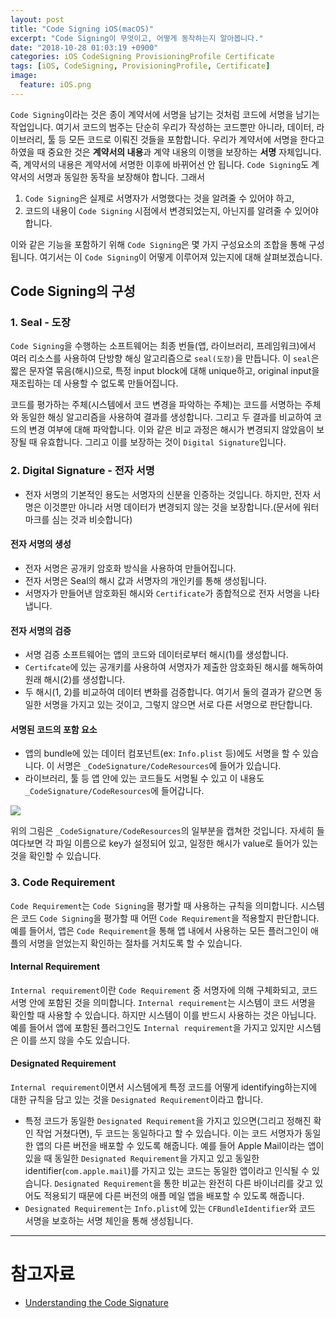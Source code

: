 ```yaml
---
layout: post
title: "Code Signing iOS(macOS)"
excerpt: "Code Signing이 무엇이고, 어떻게 동작하는지 알아봅니다."
date: "2018-10-28 01:03:19 +0900"
categories: iOS CodeSigning ProvisioningProfile Certificate
tags: [iOS, CodeSigning, ProvisioningProfile, Certificate]
image:
  feature: iOS.png
---
```


`Code Signing`이라는 것은 종이 계약서에 서명을 남기는 것처럼 코드에 서명을 남기는 작업입니다. 여기서 코드의 범주는 단순히 우리가 작성하는 코드뿐만 아니라, 데이터, 라이브러리, 툴 등 모든 코드로 이뤄진 것들을 포함합니다. 우리가 계약서에 서명을 한다고 하였을 때 중요한 것은 **계약서의 내용**과 계약 내용의 이행을 보장하는 **서명** 자체입니다. 즉, 계약서의 내용은 계약서에 서명한 이후에 바뀌어선 안 됩니다. `Code Signing`도 계약서의 서명과 동일한 동작을 보장해야 합니다. 그래서

1. `Code Signing`은 실제로 서명자가 서명했다는 것을 알려줄 수 있어야 하고,
2. 코드의 내용이 `Code Signing` 시점에서 변경되었는지, 아닌지를 알려줄 수 있어야 합니다.

이와 같은 기능을 포함하기 위해 `Code Signing`은 몇 가지 구성요소의 조합을 통해 구성됩니다. 여기서는 이 `Code Signing`이 어떻게 이루어져 있는지에 대해 살펴보겠습니다.

## Code Signing의 구성

### 1. Seal - 도장

`Code Signing`을 수행하는 소프트웨어는 최종 번들(앱, 라이브러리, 프레임워크)에서 여러 리소스를 사용하여 단방향 해싱 알고리즘으로 `seal(도장)`을 만듭니다. 이 `seal`은 짧은 문자열 묶음(해시)으로, 특정 input block에 대해 unique하고, original input을 재조립하는 데 사용할 수 없도록 만들어집니다.

코드를 평가하는 주체(시스템에서 코드 변경을 파악하는 주체)는 코드를 서명하는 주체와 동일한 해싱 알고리즘을 사용하여 결과를 생성합니다. 그리고 두 결과를 비교하여 코드의 변경 여부에 대해 파악합니다. 이와 같은 비교 과정은 해시가 변경되지 않았음이 보장될 때 유효합니다. 그리고 이를 보장하는 것이 `Digital Signature`입니다.

### 2. Digital Signature - 전자 서명

* 전자 서명의 기본적인 용도는 서명자의 신분을 인증하는 것입니다. 하지만, 전자 서명은 이것뿐만 아니라 서명 데이터가 변경되지 않는 것을 보장합니다.(문서에 워터마크를 심는 것과 비슷합니다)

#### 전자 서명의 생성
* 전자 서명은 공개키 암호화 방식을 사용하여 만들어집니다.
* 전자 서명은 Seal의 해시 값과 서명자의 개인키를 통해 생성됩니다.
* 서명자가 만들어낸 암호화된 해시와 `Certificate`가 종합적으로 전자 서명을 나타냅니다.

#### 전자 서명의 검증

* 서명 검증 소프트웨어는 앱의 코드와 데이터로부터 해시(1)를 생성합니다.
* `Certifcate`에 있는 공개키를 사용하여 서명자가 제출한 암호화된 해시를 해독하여 원래 해시(2)를 생성합니다.
* 두 해시(1, 2)를 비교하여 데이터 변화를 검증합니다. 여기서 둘의 결과가 같으면 동일한 서명을 가지고 있는 것이고, 그렇지 않으면 서로 다른 서명으로 판단합니다.

#### 서명된 코드의 포함 요소

* 앱의 bundle에 있는 데이터 컴포넌트(ex: `Info.plist` 등)에도 서명을 할 수 있습니다. 이 서명은 `_CodeSignature/CodeResources`에 들어가 있습니다.
* 라이브러리, 툴 등 앱 안에 있는 코드들도 서명될 수 있고 이 내용도 `_CodeSignature/CodeResources`에 들어갑니다.

<img src="{{ site.imageUrl}}/2018-10/codesigningprocess/codeSigning.png">

위의 그림은 `_CodeSignature/CodeResources`의 일부분을 캡쳐한 것입니다. 자세히 들여다보면 각 파일 이름으로 key가 설정되어 있고, 일정한 해시가 value로 들어가 있는 것을 확인할 수 있습니다.

### 3. Code Requirement

`Code Requirement`는 `Code Signing`을 평가할 때 사용하는 규칙을 의미합니다. 시스템은 코드 `Code Signing`을 평가할 때 어떤 `Code Requirement`을 적용할지 판단합니다. 예를 들어서, 앱은 `Code Requirement`을 통해 앱 내에서 사용하는 모든 플러그인이 애플의 서명을 얻었는지 확인하는 절차를 거치도록 할 수 있습니다.

#### Internal Requirement

`Internal requirement`이란 `Code Requirement` 중 서명자에 의해 구체화되고, 코드 서명 안에 포함된 것을 의미합니다. `Internal requirement`는 시스템이 코드 서명을 확인할 때 사용할 수 있습니다. 하지만 시스템이 이를 반드시 사용하는 것은 아닙니다. 예를 들어서 앱에 포함된 플러그인도 `Internal requirement`을 가지고 있지만 시스템은 이를 쓰지 않을 수도 있습니다.

#### Designated Requirement

`Internal requirement`이면서 시스템에게 특정 코드를 어떻게 identifying하는지에 대한 규칙을 담고 있는 것을 `Designated Requirement`이라고 합니다.

* 특정 코드가 동일한 `Designated Requirement`을 가지고 있으면(그리고 정해진 확인 작업 거쳤다면), 두 코드는 동일하다고 할 수 있습니다. 이는 코드 서명자가 동일한 앱의 다른 버전을 배포할 수 있도록 해줍니다. 예를 들어 Apple Mail이라는 앱이 있을 때 동일한 `Designated Requirement`을 가지고 있고 동일한 identifier(`com.apple.mail`)를 가지고 있는 코드는 동일한 앱이라고 인식될 수 있습니다. `Designated Requirement`을 통한 비교는 완전히 다른 바이너리를 갖고 있어도 적용되기 때문에 다른 버전의 애플 메일 앱을 배포할 수 있도록 해줍니다.
* `Designated Requirement`는 `Info.plist`에 있는 `CFBundleIdentifier`와 코드 서명을 보호하는 서명 체인을 통해 생성됩니다.


---

# 참고자료

* [Understanding the Code Signature](https://developer.apple.com/library/archive/documentation/Security/Conceptual/CodeSigningGuide/AboutCS/AboutCS.html#//apple_ref/doc/uid/TP40005929-CH3-SW3)
